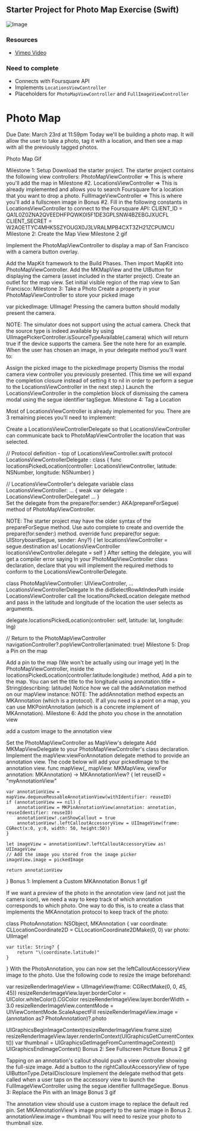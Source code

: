 ## Starter Project for Photo Map Exercise (Swift)
![Image](http://i.imgur.com/WIwqNtn.gif)

### Resources
- [Vimeo Video](https://vimeo.com/156644693/5fb0a0c959)

### Need to complete
- Connects with Foursquare API
- Implements `LocationsViewController`
- Placeholders for `PhotoMapViewController` and `FullImageViewController`

# Photo Map
Due Date: March 23rd at 11:59pm
Today we'll be building a photo map. It will allow the user to take a photo, tag it with a location, and then see a map with all the previously tagged photos.

Photo Map Gif

Milestone 1: Setup
Download the starter project. The starter project contains the following view controllers:
PhotoMapViewController => This is where you'll add the map in Milestone #2.
LocationsViewController => This is already implemented and allows you to search Foursquare for a location that you want to drop a photo.
FullImageViewController => This is where you'll add a fullscreen image in Bonus #2.
Fill in the following constants in LocationsViewController to connect to the Foursquare API:
CLIENT_ID = QA1L0Z0ZNA2QVEEDHFPQWK0I5F1DE3GPLSNW4BZEBGJXUCFL
CLIENT_SECRET = W2AOE1TYC4MHK5SZYOUGX0J3LVRALMPB4CXT3ZH21ZCPUMCU
Milestone 2: Create the Map View
Milestone 2 gif

Implement the PhotoMapViewController to display a map of San Francisco with a camera button overlay.

Add the MapKit framework to the Build Phases.
Then import MapKit into PhotoMapViewController.
Add the MKMapView and the UIButton for displaying the camera (asset included in the starter project).
Create an outlet for the map view.
Set initial visible region of the map view to San Francisco:
Milestone 3: Take a Photo
Create a property in your PhotoMapViewController to store your picked image

var pickedImage: UIImage!
Pressing the camera button should modally present the camera.

NOTE: The simulator does not support using the actual camera. Check that the source type is indeed available by using UIImagePickerController.isSourceTypeAvailable(.camera) which will return true if the device supports the camera. See the note here for an example.
When the user has chosen an image, in your delegate method you'll want to:

Assign the picked image to the pickedImage property
Dismiss the modal camera view controller you previously presented. (This time we will expand the completion closure instead of setting it to nil in order to perform a segue to the LocationsViewController in the next step.)
Launch the LocationsViewController in the completion block of dismissing the camera modal using the segue identifier tagSegue.
Milestone 4: Tag a Location

Most of LocationsViewController is already implemented for you. There are 3 remaining pieces you'll need to implement:

Create a LocationsViewControllerDelegate so that LocationsViewController can communicate back to PhotoMapViewController the location that was selected.

// Protocol definition - top of LocationsViewController.swift
protocol LocationsViewControllerDelegate : class {
   func locationsPickedLocation(controller: LocationsViewController, latitude: NSNumber, longitude: NSNumber)
}

// LocationsViewController's delegate variable
class LocationsViewController: … {
   weak var delegate : LocationsViewControllerDelegate!
   ...
}   
Set the delegate from the prepare(for:​sender:​) AKA(prepareForSegue) method of PhotoMapViewController.

NOTE: The starter project may have the older syntax of the prepareForSegue method. Use auto complete to create and override the prepare(for:​sender:​) method.
override func prepare(for segue: UIStoryboardSegue, sender: Any?) {
   let locationsViewController = segue.destination as! LocationsViewController
   locationsViewController.delegate = self
}
After setting the delegate, you will get a compiler error saying 
In your PhotoMapViewController class declaration, declare that you will implement the required methods to conform to the LocationsViewControllerDelegate.

class PhotoMapViewController: UIViewController, ... LocationsViewControllerDelegate
In the didSelectRowAtIndexPath inside LocationsViewController call the locationsPickedLocation delegate method and pass in the latitude and longitude of the location the user selects as arguments.

delegate.locationsPickedLocation(controller: self, latitude: lat, longitude: lng)

// Return to the PhotoMapViewController
navigationController?.popViewController(animated: true)
Milestone 5: Drop a Pin on the map


Add a pin to the map (We won't be actually using our image yet)
In the PhotoMapViewController, inside the locationsPickedLocation(controller:latitude:longitude:) method, Add a pin to the map.
You can set the title to the longitude using annotation.title = String(describing: latitude)
Notice how we call the addAnnotation method on our mapView instance:
NOTE: The addAnnotation method expects an MKAnnotation (which is a protocol). If all you need is a point on a map, you can use MKPointAnnotation (which is a concrete implement of MKAnnotation).
Milestone 6: Add the photo you chose in the annotation view


add a custom image to the annotation view

Set the PhotoMapViewController as MapView's delegate
Add MKMapViewDelegate to your PhotoMapViewController's class declaration.
Implement the mapView:viewForAnnotation delegate method to provide an annotation view. The code below will add your pickedImage to the annotation view.
func mapView(_ mapView: MKMapView, viewFor annotation: MKAnnotation) -> MKAnnotationView? {
    let reuseID = "myAnnotationView"

    var annotationView = mapView.dequeueReusableAnnotationView(withIdentifier: reuseID)
    if (annotationView == nil) {
        annotationView = MKPinAnnotationView(annotation: annotation, reuseIdentifier: reuseID)
        annotationView!.canShowCallout = true
        annotationView!.leftCalloutAccessoryView = UIImageView(frame: CGRect(x:0, y:0, width: 50, height:50))
    }

    let imageView = annotationView?.leftCalloutAccessoryView as! UIImageView
    // Add the image you stored from the image picker
    imageView.image = pickedImage

    return annotationView
}
Bonus 1: Implement a Custom MKAnnotation
Bonus 1 gif

If we want a preview of the photo in the annotation view (and not just the camera icon), we need a way to keep track of which annotation corresponds to which photo.
One way to do this, is to create a class that implements the MKAnnotation protocol to keep track of the photo:

class PhotoAnnotation: NSObject, MKAnnotation {
    var coordinate: CLLocationCoordinate2D = CLLocationCoordinate2DMake(0, 0)
    var photo: UIImage!

    var title: String? {
        return "\(coordinate.latitude)"
    }
}
With the PhotoAnnotation, you can now set the leftCalloutAccessoryView image to the photo. Use the following code to resize the image beforehand:

var resizeRenderImageView = UIImageView(frame: CGRectMake(0, 0, 45, 45))
resizeRenderImageView.layer.borderColor = UIColor.whiteColor().CGColor
resizeRenderImageView.layer.borderWidth = 3.0
resizeRenderImageView.contentMode = UIViewContentMode.ScaleAspectFill
resizeRenderImageView.image = (annotation as? PhotoAnnotation)?.photo

UIGraphicsBeginImageContext(resizeRenderImageView.frame.size)
resizeRenderImageView.layer.renderInContext(UIGraphicsGetCurrentContext())
var thumbnail = UIGraphicsGetImageFromCurrentImageContext()
UIGraphicsEndImageContext()
Bonus 2: See Fullscreen Picture
Bonus 2 gif

Tapping on an annotation's callout should push a view controller showing the full-size image.
Add a button to the rightCalloutAccessoryView of type UIButtonType.DetailDisclosure
Implement the delegate method that gets called when a user taps on the accessory view to launch the FullImageViewController using the segue identifier fullImageSegue.
Bonus 3: Replace the Pin with an Image
Bonus 3 gif

The annotation view should use a custom image to replace the default red pin.
Set MKAnnotationView's image property to the same image in Bonus 2. annotationView.image = thumbnail
You will need to resize your photo to thumbnail size.    
